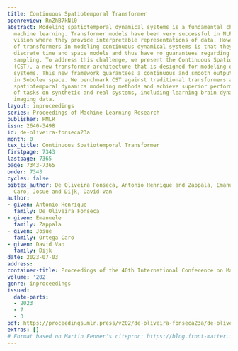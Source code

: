 ```yaml
---
title: Continuous Spatiotemporal Transformer
openreview: RnZhB7kNl0
abstract: Modeling spatiotemporal dynamical systems is a fundamental challenge in
  machine learning. Transformer models have been very successful in NLP and computer
  vision where they provide interpretable representations of data. However, a limitation
  of transformers in modeling continuous dynamical systems is that they are fundamentally
  discrete time and space models and thus have no guarantees regarding continuous
  sampling. To address this challenge, we present the Continuous Spatiotemporal Transformer
  (CST), a new transformer architecture that is designed for modeling of continuous
  systems. This new framework guarantees a continuous and smooth output via optimization
  in Sobolev space. We benchmark CST against traditional transformers as well as other
  spatiotemporal dynamics modeling methods and achieve superior performance in a number
  of tasks on synthetic and real systems, including learning brain dynamics from calcium
  imaging data.
layout: inproceedings
series: Proceedings of Machine Learning Research
publisher: PMLR
issn: 2640-3498
id: de-oliveira-fonseca23a
month: 0
tex_title: Continuous Spatiotemporal Transformer
firstpage: 7343
lastpage: 7365
page: 7343-7365
order: 7343
cycles: false
bibtex_author: De Oliveira Fonseca, Antonio Henrique and Zappala, Emanuele and Ortega
  Caro, Josue and Dijk, David Van
author:
- given: Antonio Henrique
  family: De Oliveira Fonseca
- given: Emanuele
  family: Zappala
- given: Josue
  family: Ortega Caro
- given: David Van
  family: Dijk
date: 2023-07-03
address: 
container-title: Proceedings of the 40th International Conference on Machine Learning
volume: '202'
genre: inproceedings
issued:
  date-parts:
  - 2023
  - 7
  - 3
pdf: https://proceedings.mlr.press/v202/de-oliveira-fonseca23a/de-oliveira-fonseca23a.pdf
extras: []
# Format based on Martin Fenner's citeproc: https://blog.front-matter.io/posts/citeproc-yaml-for-bibliographies/
---
```

